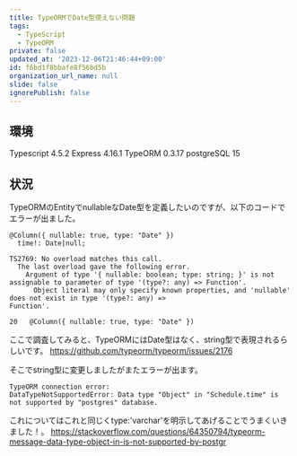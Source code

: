 ```yaml
---
title: TypeORMでDate型使えない問題
tags:
  - TypeScript
  - TypeORM
private: false
updated_at: '2023-12-06T21:46:44+09:00'
id: f6bd1f8bbafe8f56bd5b
organization_url_name: null
slide: false
ignorePublish: false
---
```

## 環境
Typescript  4.5.2
Express    4.16.1
TypeORM 0.3.17
postgreSQL  15

## 状況

TypeORMのEntityでnullableなDate型を定義したいのですが、以下のコードでエラーが出ました。
```typescript:
@Column({ nullable: true, type: "Date" })
  time!: Date|null;
```

```text:エラー内容
TS2769: No overload matches this call.
  The last overload gave the following error.
    Argument of type '{ nullable: boolean; type: string; }' is not assignable to parameter of type '(type?: any) => Function'.
      Object literal may only specify known properties, and 'nullable' does not exist in type '(type?: any) => 
Function'.

20   @Column({ nullable: true, type: "Date" })
```

ここで調査してみると、TypeORMにはDate型はなく、string型で表現されるらしいです。
https://github.com/typeorm/typeorm/issues/2176

そこでstring型に変更しましたがまたエラーが出ます。
```text:
TypeORM connection error:  
DataTypeNotSupportedError: Data type "Object" in "Schedule.time" is not supported by "postgres" database.
```
これについてはこれと同じくtype:'varchar'を明示してあげることでうまくいきました！。
https://stackoverflow.com/questions/64350794/typeorm-message-data-type-object-in-is-not-supported-by-postgr


